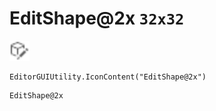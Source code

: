 # EditShape@2x `32x32`
<img src="/img/EditShape.png" width=32 height=32>

``` CSharp
EditorGUIUtility.IconContent("EditShape@2x")
```
```
EditShape@2x
```
